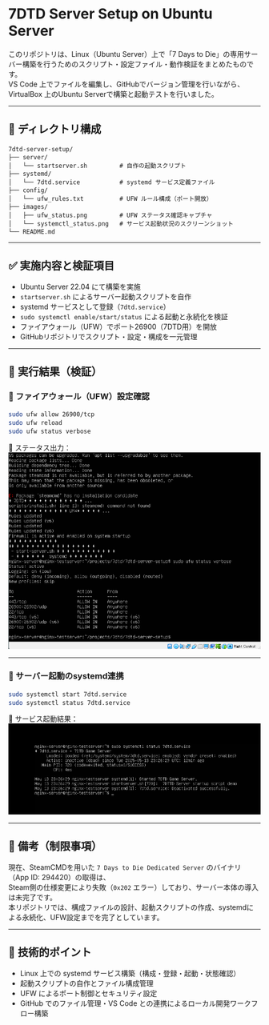# 7DTD Server Setup on Ubuntu Server

このリポジトリは、Linux（Ubuntu Server）上で「7 Days to Die」の専用サーバー構築を行うためのスクリプト・設定ファイル・動作検証をまとめたものです。  
VS Code 上でファイルを編集し、GitHubでバージョン管理を行いながら、VirtualBox 上のUbuntu Serverで構築と起動テストを行いました。

---

## 📁 ディレクトリ構成

```
7dtd-server-setup/
├── server/
│   └── startserver.sh         # 自作の起動スクリプト
├── systemd/
│   └── 7dtd.service           # systemd サービス定義ファイル
├── config/
│   └── ufw_rules.txt          # UFW ルール構成（ポート開放）
├── images/
│   ├── ufw_status.png         # UFW ステータス確認キャプチャ
│   └── systemctl_status.png   # サービス起動状況のスクリーンショット
└── README.md
```

---

## ✅ 実施内容と検証項目

- Ubuntu Server 22.04 にて構築を実施
- `startserver.sh` によるサーバー起動スクリプトを自作
- systemd サービスとして登録（`7dtd.service`）
- `sudo systemctl enable/start/status` による起動と永続化を検証
- ファイアウォール（UFW）でポート26900（7DTD用）を開放
- GitHubリポジトリでスクリプト・設定・構成を一元管理

---

## 🧪 実行結果（検証）

### 🔹 ファイアウォール（UFW）設定確認

```bash
sudo ufw allow 26900/tcp
sudo ufw reload
sudo ufw status verbose
```

📸 ステータス出力：
![ufw status](images/ufw_status.png)

---

### 🔹 サーバー起動のsystemd連携

```bash
sudo systemctl start 7dtd.service
sudo systemctl status 7dtd.service
```

📸 サービス起動結果：
![systemctl status](images/systemctl_status.png)

---

## 💬 備考（制限事項）

現在、SteamCMDを用いた `7 Days to Die Dedicated Server` のバイナリ（App ID: 294420）の取得は、  
Steam側の仕様変更により失敗（`0x202` エラー）しており、サーバー本体の導入は未完了です。  
本リポジトリでは、構成ファイルの設計、起動スクリプトの作成、systemdによる永続化、UFW設定までを完了としています。

---

## 📌 技術的ポイント

- Linux 上での systemd サービス構築（構成・登録・起動・状態確認）
- 起動スクリプトの自作とファイル構成管理
- UFW によるポート制御とセキュリティ設定
- GitHub でのファイル管理・VS Code との連携によるローカル開発ワークフロー構築